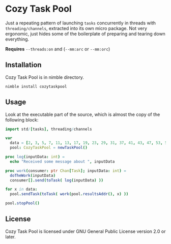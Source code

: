 # Cozy Task Pool

Just a repeating pattern of launching `tasks` concurrently in threads with `threading/channels`, extracted into its own micro package.
Not very ergonomic, just hides some of the boilerplate of preparing and tearing down everything.

**Requires** `--threads:on` and (`--mm:arc` or `--mm:orc`)

## Installation
Cozy Task Pool is in nimble directory.

```
nimble install cozytaskpool
```

## Usage
Look at the executable part of the source, which is almost the copy of the following block:

```nim
import std/[tasks], threading/channels

var
  data = [2, 3, 5, 7, 11, 13, 17, 19, 23, 29, 31, 37, 41, 43, 47, 53, 59, 61]
  pool: CozyTaskPool = newTaskPool()

proc log(inputData: int) =
  echo "Received some message about ", inputData

proc work(consumer: ptr Chan[Task]; inputData: int) =
  doTheWork(inputData)
  consumer[].send(toTask( log(inputData) ))

for x in data:
  pool.sendTask(toTask( work(pool.resultsAddr(), x) ))

pool.stopPool()
```

## License
Cozy Task Pool is licensed under GNU General Public License version 2.0 or later.
